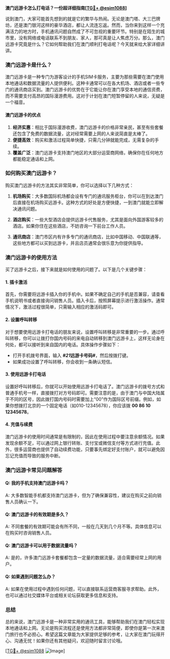 **澳门远游卡怎么打电话？一份超详细指南[[TG💪+ @esim1088](https://t.me/s/esim1088)]**

说到澳门，大家可能首先想到的就是它的繁华与热闹。无论是澳门塔、大三巴牌坊，还是澳门银河这样的豪华酒店，都让人流连忘返。然而，当你来到这样一个充满活力的地方时，手机通讯问题自然成了不可忽视的重要环节。特别是在陌生的城市里，没有网络或电话联系不到朋友、家人，那可真是让人焦虑万分。那么，澳门远游卡究竟是什么？它如何帮助我们在澳门顺利打电话呢？今天就来给大家详细讲讲。

### 澳门远游卡是什么？

澳门远游卡是一种专门为游客设计的手机SIM卡服务，主要为那些需要在澳门使用本地通话和数据流量的人提供便利。这种卡通常可以在各大机场、酒店或者一些专门的通讯商店买到。澳门远游卡的优势在于它能让你在澳门享受本地的通信资费，而不需要支付高昂的国际漫游费用。这对于计划在澳门短暂停留的人来说，无疑是一个福音。

#### 澳门远游卡的优点

1. **经济实惠**：相比于国际漫游收费，澳门远游卡的价格非常亲民，甚至有些套餐还包含了免费的数据流量，这对经常需要上网的人来说简直是太棒了。
2. **便捷高效**：购买和激活过程简单快捷，只需几分钟就能完成，无需复杂的手续。
3. **覆盖广泛**：澳门远游卡支持澳门地区的大部分运营商网络，确保你在任何地方都能稳定通话和上网。

### 如何购买澳门远游卡？

购买澳门远游卡的方法其实非常简单，你可以选择以下几种方式：

1. **机场购买**：大多数国际机场都会设有专门的通讯服务柜台，你可以在到达澳门后直接在机场购买远游卡。这种方式的好处是方便快捷，一到澳门就能立即解决通讯问题。
   
2. **酒店购买**：一些大型酒店会提供远游卡代售服务，尤其是面向外国游客较多的酒店。如果你住在这些酒店，不妨咨询一下前台工作人员。

3. **通讯商店**：澳门市区内有许多专门的通讯商店，比如中国移动、中国联通等，这些地方都可以买到远游卡，并且店员通常会很乐意为你提供指导。

### 澳门远游卡的使用方法

买了远游卡之后，接下来就是如何使用的问题了。以下是几个关键步骤：

#### 1. 插卡激活

首先，你需要将远游卡插入你的手机中。如果不确定自己的手机是否兼容，请查看手机说明书或者直接询问销售人员。插入卡后，按照屏幕提示进行激活操作。通常情况下，激活过程很简单，只需输入相应的激活码即可。

#### 2. 设置呼叫转移

对于想要使用远游卡打电话的朋友来说，设置呼叫转移是非常重要的一步。通过呼叫转移，你可以让拨打你国内号码的来电自动转移到澳门远游卡上，这样无论身在何处，都可以接听到来自国内的电话。具体操作步骤如下：
- 打开手机拨号界面，输入 **#*21*远游卡号码#**，然后按拨打键。
- 如果成功设置了呼叫转移，你会收到一条确认短信。

#### 3. 使用远游卡打电话

设置好呼叫转移后，你就可以开始使用远游卡打电话了。澳门远游卡的拨号方式和普通手机号一样，直接拨打对方号码即可。需要注意的是，由于澳门与中国大陆属于不同的区号，因此拨打国内号码时需要加上“00”作为国际区号前缀。例如，如果你想拨打北京的一个固定电话（如010-12345678），你应该拨 **00 86 10 12345678**。

#### 4. 充值与续费

澳门远游卡的使用时间通常是有限制的，因此在使用过程中要注意余额情况。如果发现余额不足，可以通过网上银行转账、支付宝或微信支付等方式进行充值。此外，很多运营商也提供了自动续费功能，只要事先绑定好支付账户，就可以避免因忘记充值而导致的服务中断。

### 澳门远游卡常见问题解答

#### Q: 我的手机支持澳门远游卡吗？
A: 大多数智能手机都支持澳门远游卡，但为了确保兼容性，建议在购买之前向销售人员确认一下。

#### Q: 澳门远游卡的有效期是多久？
A: 不同套餐的有效期可能会有所不同，一般在几天到几个月不等。具体信息可以在购买时咨询销售人员。

#### Q: 澳门远游卡可以用于数据流量吗？
A: 是的，许多澳门远游卡套餐都包含一定量的数据流量，适合需要经常上网的用户。

#### Q: 如果遇到问题怎么办？
A: 如果在使用过程中遇到任何问题，可以直接联系运营商客服寻求帮助。此外，也可以通过社交媒体平台或相关论坛获取更多信息和支持。

### 总结

总的来说，澳门远游卡是一种非常实用的通讯工具，能够帮助我们在澳门轻松实现本地通话和上网。无论是购买流程还是使用方法都非常简便，即使你是第一次来澳门旅行也不必担心。希望这篇文章能为大家提供足够的参考，让大家在澳门玩得开心、沟通无忧！如果你还有其他疑问，欢迎随时留言讨论哦。

[[TG💪+ @esim1088](https://t.me/s/esim1088) ![Image](https://i.postimg.cc/4NQfJmqS/Snipaste-2025-05-13-00-14-12.png)]